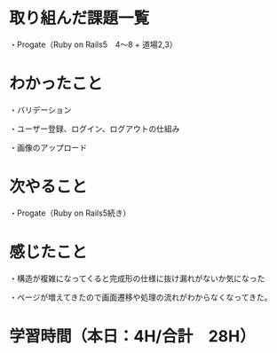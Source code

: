 # 取り組んだ課題一覧
・Progate（Ruby on Rails5　4～8 + 道場2,3）

# わかったこと
・バリデーション

・ユーザー登録、ログイン、ログアウトの仕組み

・画像のアップロード

# 次やること
・Progate（Ruby on Rails5続き）

# 感じたこと
・構造が複雑になってくると完成形の仕様に抜け漏れがないか気になった

・ページが増えてきたので画面遷移や処理の流れがわからなくなってきた。

# 学習時間（本日：4H/合計　28H）
